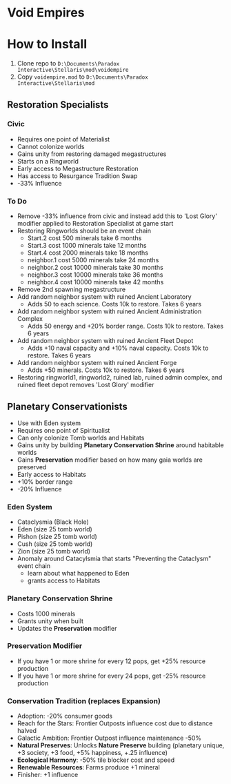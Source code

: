 # Void Empires

# How to Install

1. Clone repo to `D:\Documents\Paradox Interactive\Stellaris\mod\voidempire`
1. Copy `voidempire.mod` to `D:\Documents\Paradox Interactive\Stellaris\mod`

## Restoration Specialists

### Civic

- Requires one point of Materialist
- Cannot colonize worlds
- Gains unity from restoring damaged megastructures
- Starts on a Ringworld
- Early access to Megastructure Restoration
- Has access to Resurgance Tradition Swap
- -33% Influence

### To Do

- Remove -33% influence from civic and instead add this to 'Lost Glory' modifier applied to Restoration Specialist at game start
- Restoring Ringworlds should be an event chain
  - Start.2 cost 500 minerals take 6 months
  - Start.3 cost 1000 minerals take 12 months
  - Start.4 cost 2000 minerals take 18 months
  - neighbor.1 cost 5000 minerals take 24 months
  - neighbor.2 cost 10000 minerals take 30 months
  - neighbor.3 cost 10000 minerals take 36 months
  - neighbor.4 cost 10000 minerals take 42 months
- Remove 2nd spawning megastructure
- Add random neighbor system with ruined Ancient Laboratory
  - Adds 50 to each science. Costs 10k to restore. Takes 6 years
- Add random neighbor system with ruined Ancient Administration Complex
  - Adds 50 energy and +20% border range. Costs 10k to restore. Takes 6 years
- Add random neighbor system with ruined Ancient Fleet Depot
  - Adds +10 naval capacity and +10% naval capacity. Costs 10k to restore. Takes 6 years
- Add random neighbor system with ruined Ancient Forge
  - Adds +50 minerals. Costs 10k to restore. Takes 6 years
- Restoring ringworld1, ringworld2, ruined lab, ruined admin complex, and ruined fleet depot removes 'Lost Glory' modifier



## Planetary Conservationists
- Use with Eden system
- Requires one point of Spiritualist
- Can only colonize Tomb worlds and Habitats
- Gains unity by building **Planetary Conservation Shrine** around habitable worlds
- Gains **Preservation** modifier based on how many gaia worlds are preserved
- Early access to Habitats
- +10% border range
- -20% Influence

### Eden System
- Cataclysmia (Black Hole)
- Eden (size 25 tomb world)
- Pishon (size 25 tomb world)
- Cush (size 25 tomb world)
- Zion (size 25 tomb world)
- Anomaly around Catacylsmia that starts "Preventing the Cataclysm" event chain
  - learn about what happened to Eden
  - grants access to Habitats

### Planetary Conservation Shrine
 - Costs 1000 minerals
 - Grants unity when built
 - Updates the **Preservation** modifier
 
### Preservation Modifier
 - If you have 1 or more shrine for every 12 pops, get +25% resource production
 - If you have 1 or more shrine for every 24 pops, get -25% resource production
 
### Conservation Tradition (replaces Expansion)
- Adoption: -20% consumer goods
- Reach for the Stars: Frontier Outposts influence cost due to distance halved
- Galactic Ambition: Frontier Outpost influence maintenance -50%
- **Natural Preserves**: Unlocks **Nature Preserve** building (planetary unique, +3 society, +3 food, +5% happiness, +.25 influence)
- **Ecological Harmony**: -50% tile blocker cost and speed
- **Renewable Resources**: Farms produce +1 mineral
- Finisher: +1 influence
